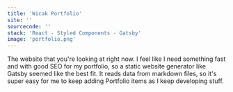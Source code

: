 ```yaml
---
title: 'Wicak Portfolio'
site: ''
sourcecode: ''
stack: 'React - Styled Components - Gatsby'
image: 'portfolio.png'
---
```


The website that you're looking at right now. I feel like I need something fast and with good SEO for my portfolio, so a static website generator like Gatsby seemed like the best fit. It reads data from markdown files, so it's super easy for me to keep adding Portfolio items as I keep developing stuff.